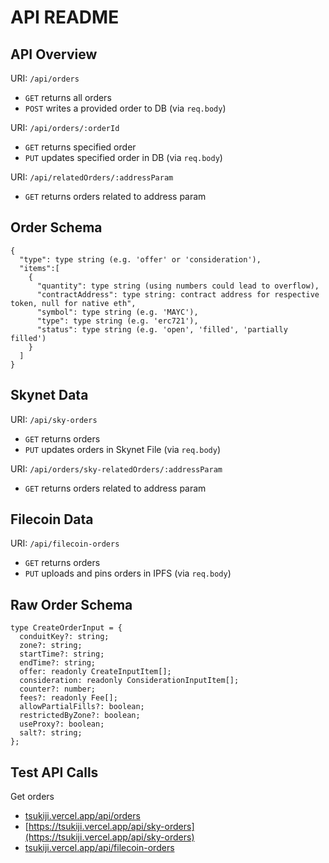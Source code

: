 # API README

## API Overview
URI: `/api/orders`
- `GET` returns all orders
- `POST` writes a provided order to DB (via `req.body`)

URI: `/api/orders/:orderId`
- `GET` returns specified order
- `PUT` updates specified order in DB (via `req.body`)

URI: `/api/relatedOrders/:addressParam`
- `GET` returns orders related to address param


## Order Schema
```
{
  "type": type string (e.g. 'offer' or 'consideration'),
  "items":[
    {
      "quantity": type string (using numbers could lead to overflow),
      "contractAddress": type string: contract address for respective token, null for native eth",
      "symbol": type string (e.g. 'MAYC'),
      "type": type string (e.g. 'erc721'),
      "status": type string (e.g. 'open', 'filled', 'partially filled')
    }
  ]
}
```

## Skynet Data

URI: `/api/sky-orders`
- `GET` returns orders
- `PUT` updates orders in Skynet File (via `req.body`)

URI: `/api/orders/sky-relatedOrders/:addressParam`
- `GET` returns orders related to address param

## Filecoin Data

URI: `/api/filecoin-orders`
- `GET` returns orders
- `PUT` uploads and pins orders in IPFS (via `req.body`)

## Raw Order Schema
```
type CreateOrderInput = {
  conduitKey?: string;
  zone?: string;
  startTime?: string;
  endTime?: string;
  offer: readonly CreateInputItem[];
  consideration: readonly ConsiderationInputItem[];
  counter?: number;
  fees?: readonly Fee[];
  allowPartialFills?: boolean;
  restrictedByZone?: boolean;
  useProxy?: boolean;
  salt?: string;
};
```


## Test API Calls
Get orders
- [tsukiji.vercel.app/api/orders](https://tsukiji.vercel.app/api/orders)
- [https://tsukiji.vercel.app/api/sky-orders](https://tsukiji.vercel.app/api/sky-orders)
- [tsukiji.vercel.app/api/filecoin-orders](https://tsukiji.vercel.app/api/filecoin-orders)

